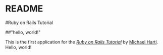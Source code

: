 # README

#Ruby on Rails Tutorial

##"hello, world!"

This is the first application for the [*Ruby on Rails Tutorial*](https://www.railstutorial.org/)
by [Michael Hartl](https://www.michaelhartl.com/). Hello, world!